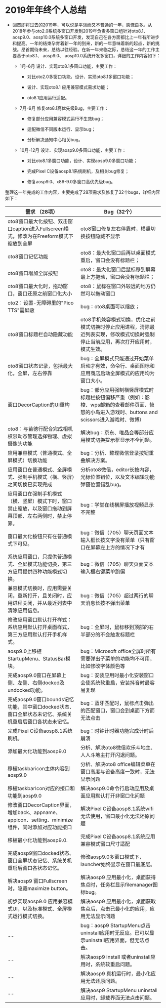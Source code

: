 # 2019年年终个人总结

  - 回首即将过去的2019年，可以说是平淡而又不普通的一年，感慨良多。从2018年参与oto2.0系统多窗口开发到2019年负责多窗口组针对oto8.1、aosp9.0、aosp10.0系统多窗口开发，发现自己在各方面都比上一年有所进步和提高。一年的结束孕育着新一年的到来，新的一年意味着新的起点，新的挑战。昂首期待未来，总结以往经验。在新一年来临之际，总结这一年的工作主要基于oto8.1、 aosp9.0、 aosp10.0系统开发多窗口，详细的工作内容如下：

    - 1月-6月 设计、实现oto8.1多窗口功能，主要工作：
  
      - 对比oto2.0多窗口功能，设计、实现oto8.1多窗口功能；
  
      - 设计、实现oto8.1 应用兼容模式需求功能；
  
      - oto8.1应用运行适配。
  
    - 7月-9月 修复oto8.1高优先级Bug，主要工作：
  
      - 修复部分应用兼容模式运行不生效bug；
  
      - 适配微信不同版本运行、显示bug；
  
      - 分析解决通知中心相关bug。
  
    - 10月-12月 设计、实现aosp9.0多窗口功能，主要工作：
  
      - 对比oto8.1多窗口功能，设计、实现aosp9.0多窗口功能；
  
      - 完成Pixel C设备aosp8.1系统刷机，及相关bug修复；
  
      - 修复aosp9.0、x86-9.0多窗口高优先级bug。

整理这一年完成的工作内容，主要完成了28项需求及修复了32个bugs，详细内容如下：

|需求 （28项）|Bug（32个）|
--|--
oto8窗口最大化按钮、双击窗口caption进入Fullscreen模式，修改为在Freeform模式下缩放到全屏|oto8窗口修复左右停靠时，横竖切换按钮隐藏不显示
oto8窗口记忆功能|oto8：最大化窗口后再以桌面模式重启，窗口会没有标题栏；
oto8窗口增加全屏按钮|oto8：最大化窗口后鼠标移到屏幕最上方拖动，窗口会没有标题栏；
oto8窗口最大化时，拖动窗口，窗口还原之前窗口化大小|oto8：鼠标在窗口外较远的地方仍然可以拖动窗口
oto2：设置-无障碍里的"Pico TTS"需屏蔽|bug：oto8桌面可以缩放；
oto8窗口标题栏自动隐藏功能|oto8手机兼容模式切换，优化之前模式切换时停止应用进程，清除最近列表实现，修改模式切换时强制停止当前应用，再次打开应用时，模式生效。
oto8窗口状态记录，包括最大化，全屏，左右停靠|bug：全屏模式只能通过开始菜单启动才有效，命令行、桌面图标和应用商店启动全屏模式的应用均为窗口大小。
窗口DecorCaption的UI重构|bug：部分应用强制横竖屏模式时标题栏按钮偏移严重（例如：影梭、wps邮箱的查看邮件页面、愤怒的小鸟进入游戏时、buttons and scissors进入游戏时、微博）
oto8：与苗德行配合完成相机权限动态管理选择物理、虚拟摄像头功能|解决bug：京东、唯品会等部分应用模式切换提示框显示不全问题。
应用兼容模式（普通模式、全屏模式）切换功能|bug：分析、整理微信登录按钮重叠解决方案。
应用窗口在普通模式、全屏模式、强制手机模式（横、竖屏）之间切换已实现完成|分析oto8微信，editor长按内容，光标位置错位，以及文本编辑功能弹窗位置错乱bug。
应用窗口在强制手机模式（横、竖屏）模式下时，窗口禁止缩放，以及窗口拖动到屏幕顶部、左右两侧时，禁止停靠。|bug：学堂在线横屏播放视频显示不完整
窗口最大化按钮只有在普通模式下可见。|bug：微信（705）聊天页面文本输入框长按文字没有菜单（只有窗口在屏幕左上方的情况下才有
系统应用窗口，只提供普通模式、全屏模式功能切换，第三方应用提供四种功能模式切换。|bug：微信（705）聊天页面文本输入框右键菜单跑偏
兼容模式切换时，应用需要关闭，重新打开，且关闭时，应用进程关闭，并从最近列表中清除应用信息。|bug：微信（705）超过两行的聊天消息长按不弹出菜单
修改应用窗口默认打开样式：系统应用默认打开桌面样式，第三方应用默认打开手机样式。|bug：全屏时，鼠标移到顶部的右半部分的不会触发标题栏
aosp9.0上移植StartupMenu、StatusBar模块。|bug：Microsoft office全屏时所有需要弹出子菜单的功能均不可用，比如修改字体颜色等
完成aosp9.0窗口在屏幕上侧、左侧、右侧docked及undocked功能。|bug：安装应用时最小化安装窗口会使系统软重启，安装抖音时最容易复现
完成aosp9.0窗口bounds记忆功能，其中窗口docked状态、窗口全屏状态未记忆、系统关机重启后窗口各状态未记忆。|bug：蓝牙匹配时，鼠标点击弹出的匹配窗口，窗口会到桌面下方而无法点击
完成Pixel C设备aosp8.1系统刷机。|bug：时钟计时器功能完成计时后崩溃
添加最大化功能到aosp9.0|分析、解决oto8微信欢乐斗地主、人人斗地主打开闪退问题。
移植taskbaricon主体内容到aosp9.0|分析、解决oto8 office编辑菜单在窗口高度与设备高度一致时，无法显示问题
移植taskbarIcon对应的接口和功能到aosp9.0|解决aosp9.0命令行启动应用及桌面应用默认打开非窗口化问题
修改窗口DecorCaption界面，增加back、appname、appicon、setting、minimize组件，同时添加对应功能接口|解决Pixel C设备aosp8.1系统wifi无法使用，窗口最小化无法还原问题
移植最小化功能到aosp9.0.|完成Pixel C设备aosp8.1系统应用兼容模式窗口尺寸适配
完成aosp9窗口docked状态、窗口全屏状态记忆、系统关机重启后窗口各状态记忆。|修改aosp9.0多窗口模式下，launcher始终显示在窗口最底层。
解决aosp9 窗口Fullscreen时，隐藏maximize button。|解决aosp9 应用最小化，桌面获得焦点时，任务栏显示filemanager图标bug。
初步实现aosp9.0 应用兼容模式UI，以及标准模式、全屏模式运行模式切换。|解决aosp9 应用最小化，桌面获取焦点后，点击已最小化的应用，应用无法显示问题
--|bug：aosp9 StartupMenu点击uninstall应用时无反应。已可以显示uninstall应用界面，但无法点击。
--|解决aosp9 install 或者uninstall应用时，系统软重启问题。
--|解决aosp9 真机运行时，最小化应用无法还原问题。 
--|解决aosp9 StartupMenu uninstall应用时，卸载界面无法点击问题。


  
  
  
